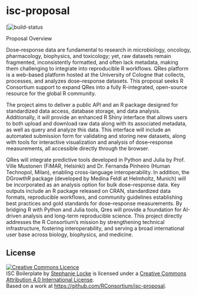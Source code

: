 # isc-proposal

[![build-status](https://github.com/vierocka/Qres-ISC-proposal-2025/actions/workflows/publish-proposal.yaml)

Proposal Overview

Dose–response data are fundamental to research in microbiology, oncology, pharmacology, biophysics, and toxicology; yet, raw datasets remain fragmented, inconsistently formatted, and often lack metadata, making them challenging to integrate into reproducible R workflows. QRes platform is a web-based platform hosted at the University of Cologne that collects, processes, and analyzes dose–response datasets. This proposal seeks R Consortium support to expand QRes into a fully R-integrated, open-source resource for the global R community.

The project aims to deliver a public API and an R package designed for standardized data access, database storage, and data analysis. Additionally, it will provide an enhanced R Shiny interface that allows users to both upload and download raw data along with its associated metadata, as well as query and analyze this data. This interface will include an automated submission form for validating and storing new datasets, along with tools for interactive visualization and analysis of dose–response measurements, all accessible directly through the browser.

QRes will integrate predictive tools developed in Python and Julia by Prof. Ville Mustonen (FiMAR, Helsinki) and Dr. Fernanda Pinheiro (Human Technopol, Milan), enabling cross-language interoperability. In addition, the DGrowthR package (developed by Medina Feldl at Helmholtz, Munich) will be incorporated as an analysis option for bulk dose–response data.
Key outputs include an R package released on CRAN, standardized data formats, reproducible workflows, and community guidelines establishing best practices and gold standards for dose–response measurements. By bridging R with Python and Julia tools, Qres will provide a foundation for AI-driven analysis and long-term reproducible science.
This project directly addresses the R Consortium’s mission by strengthening technical infrastructure, fostering interoperability, and serving a broad international user base across biology, biophysics, and medicine.

## License

<a rel="license" href="http://creativecommons.org/licenses/by/4.0/"><img alt="Creative Commons Licence" style="border-width:0" src="https://i.creativecommons.org/l/by/4.0/88x31.png" /></a><br /><span xmlns:dct="http://purl.org/dc/terms/" property="dct:title">ISC Boilerplate</span> by <a xmlns:cc="http://creativecommons.org/ns#" href="https://github.com/stephlocke" property="cc:attributionName" rel="cc:attributionURL">Stephanie Locke</a> is licensed under a <a rel="license" href="http://creativecommons.org/licenses/by/4.0/">Creative Commons Attribution 4.0 International License</a>.<br />Based on a work at <a xmlns:dct="http://purl.org/dc/terms/" href="https://github.com/RConsortium/isc-proposal" rel="dct:source">https://github.com/RConsortium/isc-proposal</a>.
